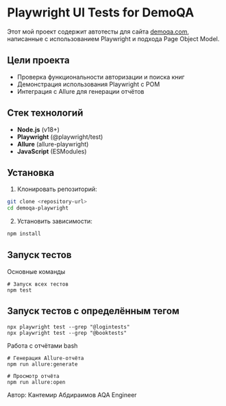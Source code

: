 # Playwright UI Tests for DemoQA

Этот мой проект содержит автотесты для сайта [demoqa.com](https://demoqa.com), написанные с использованием Playwright и подхода Page Object Model.

## Цели проекта
- Проверка функциональности авторизации и поиска книг
- Демонстрация использования Playwright с POM
- Интеграция с Allure для генерации отчётов

## Стек технологий
- **Node.js** (v18+)
- **Playwright** (@playwright/test)
- **Allure** (allure-playwright)
- **JavaScript** (ESModules)

## Установка
1. Клонировать репозиторий:
```bash
git clone <repository-url>
cd demoqa-playwright
```
2. Установить зависимости:

```bash
npm install
```

## Запуск тестов
Основные команды
```
# Запуск всех тестов
npm test
```

## Запуск тестов с определённым тегом
```
npx playwright test --grep "@logintests"
npx playwright test --grep "@booktests"
```

Работа с отчётами
bash
```
# Генерация Allure-отчёта
npm run allure:generate
```
```
# Просмотр отчёта
npm run allure:open
```

Автор:
Кантемир Абдираимов
AQA Engineer